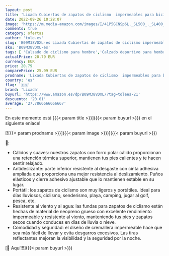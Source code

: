 ```yaml
---
layout: post
title: 'Lixada Cubiertas de zapatos de ciclismo  impermeables para bicicleta con forro polar MTB Road Bike Shoe Covers para hombres y mujeres'
date: 2022-09-26 10:28:07
image: 'https://m.media-amazon.com/images/I/41P5GCNSp6L._SL500_._SL400_.jpg'
comments: true
category: ofertas
author: 'tole.es'
slug: 'B09M38VDXL-es Lixada Cubiertas de zapatos de ciclismo impermeables para...'
sku: 'B09M38VDXL-es'
tags: [ 'Calzado de ciclismo para hombre','Calzado deportivo para hombre','Zapatillas y calzado deportivo para hombre','Zapatos','Zapatos para hombre','Zapatos y complementos','bicicleta','lixada','🇪🇸', ]
actualPrice: 20.79 EUR
currency: EUR
price: 20.79
comparePrice: 25.99 EUR
prodname: 'Lixada Cubiertas de zapatos de ciclismo  impermeables para bicicleta con forro polar MTB Road Bike Shoe Covers para hombres y mujeres'
country: 'es'
flag: '🇪🇸'
brand: 'Lixada'
buyurl: 'https://www.amazon.es/dp/B09M38VDXL/?tag=tolees-21'
descuento: '20.01'
average: '27.7866666666667'
---
```


En este momento está [{{< param title >}}]({{< param buyurl >}}) en el siguiente enlace!

[![{{< param prodname >}}]({{< param image >}})]({{< param buyurl >}})

🔎:

- Cálidos y suaves: nuestros zapatos con forro polar cálido proporcionan una retención térmica superior, mantienen tus pies calientes y te hacen sentir relajado.
- Antideslizante: parte inferior resistente al desgaste con cinta adhesiva ampliada que proporciona una mejor resistencia al deslizamiento. Puños elásticos y cierre adhesivo ajustable que lo mantienen estable en su lugar.
- Portátil: los zapatos de ciclismo son muy ligeros y portátiles. Ideal para días lluviosos, ciclismo, senderismo, playa, camping, jugar al golf, pesca, etc.
- Resistente al viento y al agua: las fundas para zapatos de ciclismo están hechas de material de neopreno grueso con excelente rendimiento impermeable y resistente al viento, manteniendo tus pies y zapatos secos cuando conduces en días de lluvia o nieve.
- Comodidad y seguridad: el diseño de cremallera impermeable hace que sea más fácil de llevar y evita desgarros excesivos. Las tiras reflectantes mejoran la visibilidad y la seguridad por la noche.

[🛒 Aquí!!!]({{< param buyurl >}})
